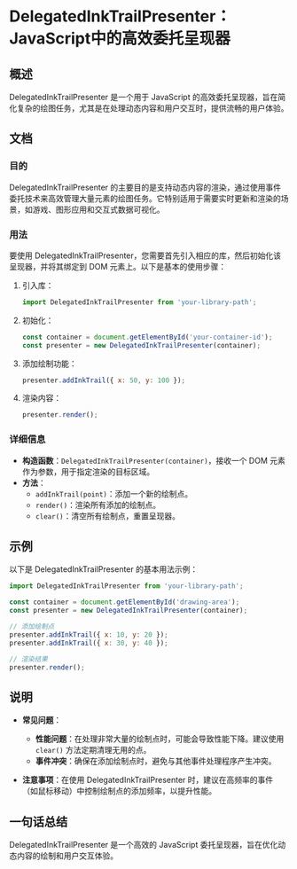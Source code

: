<!--
Meta Description: # DelegatedInkTrailPresenter：JavaScript中的高效委托呈现器 ## 概述 DelegatedInkTrailPresenter 是一个用于 JavaScript 的高效委托呈现器，旨在简化复杂的绘图任务，尤其是在处理动态内容和用户交互时，提供流畅的用户体验。 ##...
Meta Keywords: delegatedinktrailpresenter, javascript, presenter, container, const
-->

# DelegatedInkTrailPresenter：JavaScript中的高效委托呈现器

## 概述
DelegatedInkTrailPresenter 是一个用于 JavaScript 的高效委托呈现器，旨在简化复杂的绘图任务，尤其是在处理动态内容和用户交互时，提供流畅的用户体验。

## 文档
### 目的
DelegatedInkTrailPresenter 的主要目的是支持动态内容的渲染，通过使用事件委托技术来高效管理大量元素的绘图任务。它特别适用于需要实时更新和渲染的场景，如游戏、图形应用和交互式数据可视化。

### 用法
要使用 DelegatedInkTrailPresenter，您需要首先引入相应的库，然后初始化该呈现器，并将其绑定到 DOM 元素上。以下是基本的使用步骤：

1. 引入库：
   ```javascript
   import DelegatedInkTrailPresenter from 'your-library-path';
   ```

2. 初始化：
   ```javascript
   const container = document.getElementById('your-container-id');
   const presenter = new DelegatedInkTrailPresenter(container);
   ```

3. 添加绘制功能：
   ```javascript
   presenter.addInkTrail({ x: 50, y: 100 });
   ```

4. 渲染内容：
   ```javascript
   presenter.render();
   ```

### 详细信息
- **构造函数**：`DelegatedInkTrailPresenter(container)`，接收一个 DOM 元素作为参数，用于指定渲染的目标区域。
- **方法**：
  - `addInkTrail(point)`：添加一个新的绘制点。
  - `render()`：渲染所有添加的绘制点。
  - `clear()`：清空所有绘制点，重置呈现器。

## 示例
以下是 DelegatedInkTrailPresenter 的基本用法示例：

```javascript
import DelegatedInkTrailPresenter from 'your-library-path';

const container = document.getElementById('drawing-area');
const presenter = new DelegatedInkTrailPresenter(container);

// 添加绘制点
presenter.addInkTrail({ x: 10, y: 20 });
presenter.addInkTrail({ x: 30, y: 40 });

// 渲染结果
presenter.render();
```

## 说明
- **常见问题**：
  - **性能问题**：在处理非常大量的绘制点时，可能会导致性能下降。建议使用 `clear()` 方法定期清理无用的点。
  - **事件冲突**：确保在添加绘制点时，避免与其他事件处理程序产生冲突。

- **注意事项**：在使用 DelegatedInkTrailPresenter 时，建议在高频率的事件（如鼠标移动）中控制绘制点的添加频率，以提升性能。

## 一句话总结
DelegatedInkTrailPresenter 是一个高效的 JavaScript 委托呈现器，旨在优化动态内容的绘制和用户交互体验。